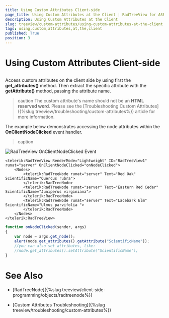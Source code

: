 ```yaml
---
title: Using Custom Attributes Client-side
page_title: Using Custom Attributes at the Client | RadTreeView for ASP.NET AJAX Documentation
description: Using Custom Attributes at the Client
slug: treeview/custom-attributes/using-custom-attributes-at-the-client
tags: using,custom,attributes,at,the,client
published: True
position: 3
---
```


# Using Custom Attributes Client-side



## 

Access custom attributes on the client side by using first the **get_attributes()** method. Then extract the specific attribute with the **getAttribute()** method, passing the attribute name.

>caution The custom attribute's name should not be an **HTML reserved word**. Please see the [Troubleshooting Custom Attributes]({%slug treeview/troubleshooting/custom-attributes%}) article for more information.
>


The example below demonstrates accessing the node attributes within the **OnClientNodeClicked** event handler.


>caption 

![RadTreeView OnClientNodeClicked Event](images/treeview_customattributesclientside.png)


````ASPNET
<telerik:RadTreeView RenderMode="Lightweight" ID="RadTreeView1" runat="server" OnClientNodeClicked="onNodeClicked">
    <Nodes>
        <telerik:RadTreeNode runat="server" Text="Red Oak" ScientificName="Quercus rubra">
        </telerik:RadTreeNode>
        <telerik:RadTreeNode runat="server" Text="Eastern Red Cedar" ScientificName="Juniperus virginiana">
        </telerik:RadTreeNode>
        <telerik:RadTreeNode runat="server" Text="Lacebark Elm" ScientificName="Ulmus parvifolia ">
        </telerik:RadTreeNode>
    </Nodes>
</telerik:RadTreeView>
````

````JavaScript
function onNodeClicked(sender, args)  
{    
    var node = args.get_node();    
    alert(node.get_attributes().getAttribute("ScientificName"));
    //you can also set attributes, like:
    //node.get_attributes().setAttribute("ScientificName");
}
````



# See Also

 * [RadTreeNode]({%slug treeview/client-side-programming/objects/radtreenode%})

 * [Custom Attributes Troubleshooting]({%slug treeview/troubleshooting/custom-attributes%})
